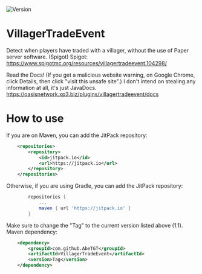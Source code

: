![Version](https://img.shields.io/badge/Version-1.1-blue?style=for-the-badge&logo=appveyor)
# VillagerTradeEvent
Detect when players have traded with a villager, without the use of Paper server software. (Spigot)
Spigot: https://www.spigotmc.org/resources/villagertradeevent.104298/

Read the Docs! (If you get a malicious website warning, on Google Chrome, click Details, then click "visit this unsafe site".)
I don't intend on stealing any information at all, it's just JavaDocs.
https://oasisnetwork.xp3.biz/plugins/villagertradeevent/docs

# How to use
If you are on Maven, you can add the JitPack repository:
```xml
	<repositories>
		<repository>
		    <id>jitpack.io</id>
		    <url>https://jitpack.io</url>
		</repository>
	</repositories>
```

Otherwise, if you are using Gradle, you can add the JitPack repository:
```gradle
		repositories {
			...
			maven { url 'https://jitpack.io' }
		}
```

Make sure to change the "Tag" to the current version listed above (1.1). Maven dependency:
```xml
	<dependency>
	    <groupId>com.github.AbeTGT</groupId>
	    <artifactId>VillagerTradeEvent</artifactId>
	    <version>Tag</version>
	</dependency>
```

